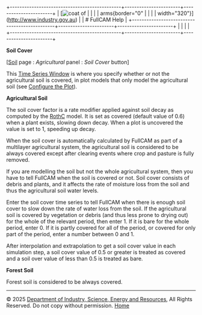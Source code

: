 +----------------------------------------------+-----------------------+-----------------------+
| [![coat of                                   |                       | [](index.htm)         |
| arms](imgs/DISER-inline_Mono.png){border="0" |                       |                       |
| width="320"}](http://www.industry.gov.au)    |                       | # FullCAM Help        |
+----------------------------------------------+-----------------------+-----------------------+
|                                              |                       |                       |
+----------------------------------------------+-----------------------+-----------------------+

**Soil Cover**

\[[Soil](203_Soil.htm) page : *Agricultural* panel : *Soil Cover*
button\]

This [Time Series Window](135_time-series%20window.htm) is where you
specify whether or not the agricultural soil is covered, in plot models
that only model the agricultural soil (see [Configure the
Plot](6_Configure%20the%20Plot.htm)).

**Agricultural Soil**

The soil cover factor is a rate modifier applied against soil decay as
computed by the [RothC](114_RothC.htm) model. It is set as covered
(default value of 0.6) when a plant exists, slowing down decay. When a
plot is uncovered the value is set to 1, speeding up decay.

When the soil cover is automatically calculated by FullCAM as part of a
multilayer agricultural system, the agricultural soil is considered to
be always covered except after clearing events where crop and pasture is
fully removed.

If you are modelling the soil but not the whole agricultural system,
then you have to tell FullCAM when the soil is covered or not. Soil
cover consists of debris and plants, and it affects the rate of moisture
loss from the soil and thus the agricultural soil water levels.

Enter the soil cover time series to tell FullCAM when there is enough
soil cover to slow down the rate of water loss from the soil. If the
agricultural soil is covered by vegetation or debris (and thus less
prone to drying out) for the whole of the relevant period, then enter 1.
If it is bare for the whole period, enter 0. If it is partly covered for
all of the period, or covered for only part of the period, enter a
number between 0 and 1.

After interpolation and extrapolation to get a soil cover value in each
simulation step, a soil cover value of 0.5 or greater is treated as
covered and a soil over value of less than 0.5 is treated as bare.

**Forest Soil**

Forest soil is considered to be always covered.

------------------------------------------------------------------------

© 2025 [Department of Industry, Science, Energy and
Resources](http://www.industry.gov.au "Department of Industry, Science, Energy and Resources"),
All Rights Reserved. Do not copy without permission.
[Home](index.htm "help index")
